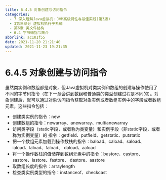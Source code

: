 ```yaml
---
title: 6.4.5 对象创建与访问指令
categories: 
  - 7 深入理解Java虛拟机：JVM高级特性与最佳实践(第3版)
  - 3第三部分 虚拟机执行子系统
  - 第6章 类文件结构
  - 6.4 字节码指令简介
abbrlink: ac101f55
date: 2021-11-20 21:21:40
updated: 2021-11-23 19:21:35
---
```

# 6.4.5 对象创建与访问指令
虽然类实例和数组都是对象，但Java虚拟机对类实例和数组的创建与操作使用了不同的字节码指令（在下一章会讲到数组和普通类的类型创建过程是不同的）。对象创建后，就可以通过对象访问指令获取对象实例或者数组实例中的字段或者数组元素，这些指令包括：
- 创建类实例的指令：new
- 创建数组的指令：newarray、anewarray、multianewarray
- 访问类字段（static字段，或者称为类变量）和实例字段（非static字段，或者称为实例变量）的 指令：getfield、putfield、getstatic、putstatic
- 把一个数组元素加载到操作数栈的指令：baload、caload、saload、iaload、laload、faload、 daload、aaload
- 将一个操作数栈的值储存到数组元素中的指令：bastore、castore、sastore、iastore、fastore、 dastore、aastore
- 取数组长度的指令：arraylength
- 检查类实例类型的指令：instanceof、checkcast
